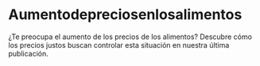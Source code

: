 # Aumentodepreciosenlosalimentos
¿Te preocupa el aumento de los precios de los alimentos? Descubre cómo los precios justos buscan controlar esta situación en nuestra última publicación.
